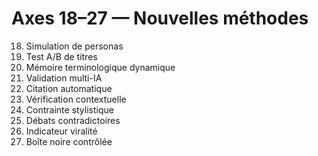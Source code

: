 # Axes 18–27 — Nouvelles méthodes

18. Simulation de personas
19. Test A/B de titres
20. Mémoire terminologique dynamique
21. Validation multi-IA
22. Citation automatique
23. Vérification contextuelle
24. Contrainte stylistique
25. Débats contradictoires
26. Indicateur viralité
27. Boîte noire contrôlée
